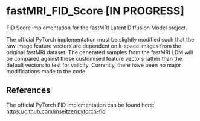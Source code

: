 # fastMRI_FID_Score [IN PROGRESS]

FID Score implementation for the fastMRI Latent Diffusion Model project.

The official PyTorch implementation must be slightly modified such that the raw image feature vectors are dependent on k-space images from the original fastMRI dataset. The generated samples from the fastMRI LDM will be compared against these customised feature vectors rather than the default vectors to test for validity. Currently, there have been no major modifications made to the code.

## References
The official PyTorch FID implementation can be found here: https://github.com/mseitzer/pytorch-fid
